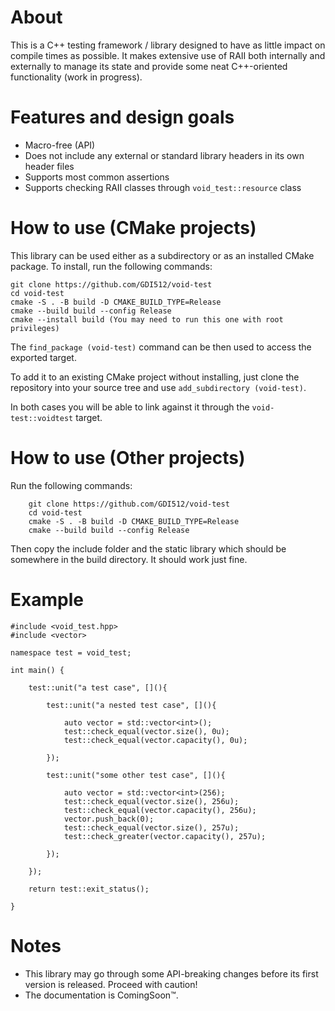 # About

This is a C++ testing framework / library designed to have as little impact on compile times as possible. It makes extensive use of RAII both internally and externally to manage its state and provide some neat C++-oriented functionality (work in progress).

# Features and design goals

* Macro-free (API)
* Does not include any external or standard library headers in its own header files
* Supports most common assertions
* Supports checking RAII classes through `void_test::resource` class

# How to use (CMake projects)

This library can be used either as a subdirectory or as an installed CMake package. To install, run the following commands:

    git clone https://github.com/GDI512/void-test
    cd void-test
    cmake -S . -B build -D CMAKE_BUILD_TYPE=Release
    cmake --build build --config Release
    cmake --install build (You may need to run this one with root privileges)

The `find_package (void-test)` command can be then used to access the exported target.

To add it to an existing CMake project without installing, just clone the repository into your source tree and use `add_subdirectory (void-test)`.

In both cases you will be able to link against it through the `void-test::voidtest` target.

# How to use (Other projects)

Run the following commands:

        git clone https://github.com/GDI512/void-test
        cd void-test
        cmake -S . -B build -D CMAKE_BUILD_TYPE=Release
        cmake --build build --config Release

Then copy the include folder and the static library which should be somewhere in the build directory. It should work just fine.

# Example

    #include <void_test.hpp>
    #include <vector>

    namespace test = void_test;

    int main() {

        test::unit("a test case", [](){

            test::unit("a nested test case", [](){

                auto vector = std::vector<int>();
                test::check_equal(vector.size(), 0u);
                test::check_equal(vector.capacity(), 0u);

            });

            test::unit("some other test case", [](){

                auto vector = std::vector<int>(256);
                test::check_equal(vector.size(), 256u);
                test::check_equal(vector.capacity(), 256u);
                vector.push_back(0);
                test::check_equal(vector.size(), 257u);
                test::check_greater(vector.capacity(), 257u);

            });

        });

        return test::exit_status();

    }

# Notes

* This library may go through some API-breaking changes before its first version is released. Proceed with caution!
* The documentation is ComingSoon™.
